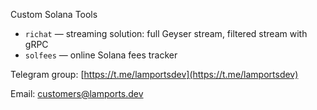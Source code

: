 Custom Solana Tools

- `richat` — streaming solution: full Geyser stream, filtered stream with gRPC
- `solfees` — online Solana fees tracker

Telegram group: [https://t.me/lamportsdev](https://t.me/lamportsdev)

Email: [customers@lamports.dev](mailto:customers@lamports.dev)
